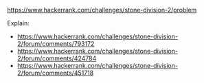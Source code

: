 https://www.hackerrank.com/challenges/stone-division-2/problem

Explain:

- https://www.hackerrank.com/challenges/stone-division-2/forum/comments/793172
- https://www.hackerrank.com/challenges/stone-division-2/forum/comments/424784
- https://www.hackerrank.com/challenges/stone-division-2/forum/comments/451718
